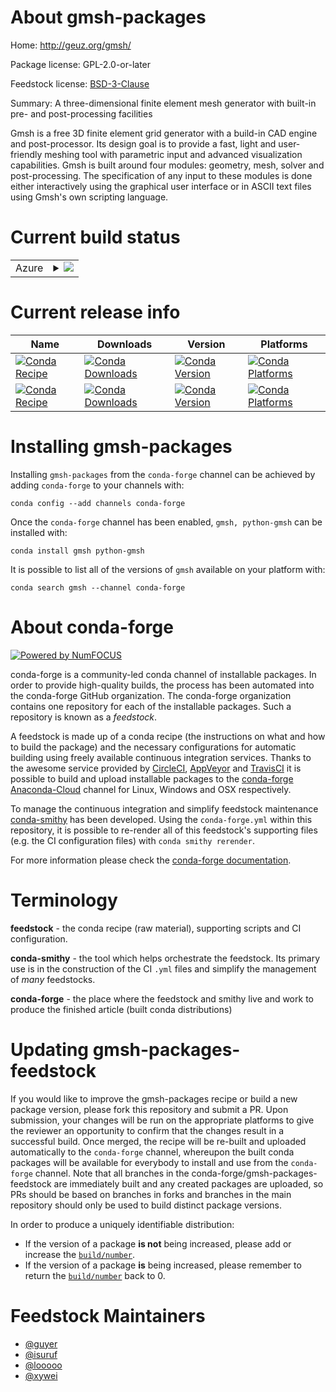 About gmsh-packages
===================

Home: http://geuz.org/gmsh/

Package license: GPL-2.0-or-later

Feedstock license: [BSD-3-Clause](https://github.com/conda-forge/gmsh-feedstock/blob/master/LICENSE.txt)

Summary: A three-dimensional finite element mesh generator with built-in pre- and post-processing facilities

Gmsh is a free 3D finite element grid generator with a build-in CAD
engine and post-processor. Its design goal is to provide a fast, light
and user-friendly meshing tool with parametric input and advanced
visualization capabilities. Gmsh is built around four modules:
geometry, mesh, solver and post-processing. The specification of any
input to these modules is done either interactively using the graphical
user interface or in ASCII text files using Gmsh's own scripting
language.


Current build status
====================


<table>
    
  <tr>
    <td>Azure</td>
    <td>
      <details>
        <summary>
          <a href="https://dev.azure.com/conda-forge/feedstock-builds/_build/latest?definitionId=5573&branchName=master">
            <img src="https://dev.azure.com/conda-forge/feedstock-builds/_apis/build/status/gmsh-feedstock?branchName=master">
          </a>
        </summary>
        <table>
          <thead><tr><th>Variant</th><th>Status</th></tr></thead>
          <tbody><tr>
              <td>linux_64</td>
              <td>
                <a href="https://dev.azure.com/conda-forge/feedstock-builds/_build/latest?definitionId=5573&branchName=master">
                  <img src="https://dev.azure.com/conda-forge/feedstock-builds/_apis/build/status/gmsh-feedstock?branchName=master&jobName=linux&configuration=linux_64_" alt="variant">
                </a>
              </td>
            </tr><tr>
              <td>osx_64</td>
              <td>
                <a href="https://dev.azure.com/conda-forge/feedstock-builds/_build/latest?definitionId=5573&branchName=master">
                  <img src="https://dev.azure.com/conda-forge/feedstock-builds/_apis/build/status/gmsh-feedstock?branchName=master&jobName=osx&configuration=osx_64_" alt="variant">
                </a>
              </td>
            </tr><tr>
              <td>win_64</td>
              <td>
                <a href="https://dev.azure.com/conda-forge/feedstock-builds/_build/latest?definitionId=5573&branchName=master">
                  <img src="https://dev.azure.com/conda-forge/feedstock-builds/_apis/build/status/gmsh-feedstock?branchName=master&jobName=win&configuration=win_64_" alt="variant">
                </a>
              </td>
            </tr>
          </tbody>
        </table>
      </details>
    </td>
  </tr>
</table>

Current release info
====================

| Name | Downloads | Version | Platforms |
| --- | --- | --- | --- |
| [![Conda Recipe](https://img.shields.io/badge/recipe-gmsh-green.svg)](https://anaconda.org/conda-forge/gmsh) | [![Conda Downloads](https://img.shields.io/conda/dn/conda-forge/gmsh.svg)](https://anaconda.org/conda-forge/gmsh) | [![Conda Version](https://img.shields.io/conda/vn/conda-forge/gmsh.svg)](https://anaconda.org/conda-forge/gmsh) | [![Conda Platforms](https://img.shields.io/conda/pn/conda-forge/gmsh.svg)](https://anaconda.org/conda-forge/gmsh) |
| [![Conda Recipe](https://img.shields.io/badge/recipe-python--gmsh-green.svg)](https://anaconda.org/conda-forge/python-gmsh) | [![Conda Downloads](https://img.shields.io/conda/dn/conda-forge/python-gmsh.svg)](https://anaconda.org/conda-forge/python-gmsh) | [![Conda Version](https://img.shields.io/conda/vn/conda-forge/python-gmsh.svg)](https://anaconda.org/conda-forge/python-gmsh) | [![Conda Platforms](https://img.shields.io/conda/pn/conda-forge/python-gmsh.svg)](https://anaconda.org/conda-forge/python-gmsh) |

Installing gmsh-packages
========================

Installing `gmsh-packages` from the `conda-forge` channel can be achieved by adding `conda-forge` to your channels with:

```
conda config --add channels conda-forge
```

Once the `conda-forge` channel has been enabled, `gmsh, python-gmsh` can be installed with:

```
conda install gmsh python-gmsh
```

It is possible to list all of the versions of `gmsh` available on your platform with:

```
conda search gmsh --channel conda-forge
```


About conda-forge
=================

[![Powered by NumFOCUS](https://img.shields.io/badge/powered%20by-NumFOCUS-orange.svg?style=flat&colorA=E1523D&colorB=007D8A)](http://numfocus.org)

conda-forge is a community-led conda channel of installable packages.
In order to provide high-quality builds, the process has been automated into the
conda-forge GitHub organization. The conda-forge organization contains one repository
for each of the installable packages. Such a repository is known as a *feedstock*.

A feedstock is made up of a conda recipe (the instructions on what and how to build
the package) and the necessary configurations for automatic building using freely
available continuous integration services. Thanks to the awesome service provided by
[CircleCI](https://circleci.com/), [AppVeyor](https://www.appveyor.com/)
and [TravisCI](https://travis-ci.com/) it is possible to build and upload installable
packages to the [conda-forge](https://anaconda.org/conda-forge)
[Anaconda-Cloud](https://anaconda.org/) channel for Linux, Windows and OSX respectively.

To manage the continuous integration and simplify feedstock maintenance
[conda-smithy](https://github.com/conda-forge/conda-smithy) has been developed.
Using the ``conda-forge.yml`` within this repository, it is possible to re-render all of
this feedstock's supporting files (e.g. the CI configuration files) with ``conda smithy rerender``.

For more information please check the [conda-forge documentation](https://conda-forge.org/docs/).

Terminology
===========

**feedstock** - the conda recipe (raw material), supporting scripts and CI configuration.

**conda-smithy** - the tool which helps orchestrate the feedstock.
                   Its primary use is in the construction of the CI ``.yml`` files
                   and simplify the management of *many* feedstocks.

**conda-forge** - the place where the feedstock and smithy live and work to
                  produce the finished article (built conda distributions)


Updating gmsh-packages-feedstock
================================

If you would like to improve the gmsh-packages recipe or build a new
package version, please fork this repository and submit a PR. Upon submission,
your changes will be run on the appropriate platforms to give the reviewer an
opportunity to confirm that the changes result in a successful build. Once
merged, the recipe will be re-built and uploaded automatically to the
`conda-forge` channel, whereupon the built conda packages will be available for
everybody to install and use from the `conda-forge` channel.
Note that all branches in the conda-forge/gmsh-packages-feedstock are
immediately built and any created packages are uploaded, so PRs should be based
on branches in forks and branches in the main repository should only be used to
build distinct package versions.

In order to produce a uniquely identifiable distribution:
 * If the version of a package **is not** being increased, please add or increase
   the [``build/number``](https://conda.io/docs/user-guide/tasks/build-packages/define-metadata.html#build-number-and-string).
 * If the version of a package **is** being increased, please remember to return
   the [``build/number``](https://conda.io/docs/user-guide/tasks/build-packages/define-metadata.html#build-number-and-string)
   back to 0.

Feedstock Maintainers
=====================

* [@guyer](https://github.com/guyer/)
* [@isuruf](https://github.com/isuruf/)
* [@looooo](https://github.com/looooo/)
* [@xywei](https://github.com/xywei/)


